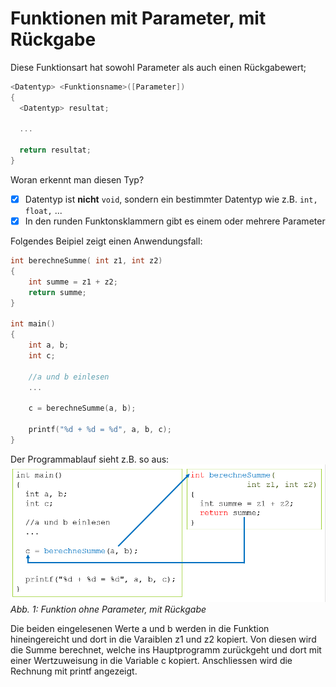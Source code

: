 # Funktionen mit Parameter, mit Rückgabe

Diese Funktionsart hat sowohl Parameter als auch einen Rückgabewert;

```c
<Datentyp> <Funktionsname>([Parameter]) 
{
  <Datentyp> resultat;
  
  ...
  
  return resultat;
}
```

Woran erkennt man diesen Typ?

- [x] Datentyp ist **nicht** ```void```, sondern ein bestimmter Datentyp wie z.B. ```int, float,``` ...
- [x] In den runden Funktonsklammern gibt es einem oder mehrere Parameter

Folgendes Beipiel zeigt einen Anwendungsfall:
```c
int berechneSumme( int z1, int z2)
{
	int summe = z1 + z2;
	return summe;
}

int main()
{
	int a, b;
	int c;

	//a und b einlesen
	...

	c = berechneSumme(a, b);

	printf("%d + %d = %d", a, b, c);
}
```
Der Programmablauf sieht z.B. so aus:
![7.5.1](img/kap7/7.5.1.png)  
*Abb. 1: Funktion ohne Parameter, mit Rückgabe*

Die beiden eingelesenen Werte a und b werden in die Funktion hineingereicht und dort in die Varaiblen z1 und z2 kopiert. Von diesen wird die Summe berechnet,
 welche ins Hauptprogramm zurückgeht und dort mit einer Wertzuweisung in die Variable c kopiert. Anschliessen wird die Rechnung mit printf angezeigt.
